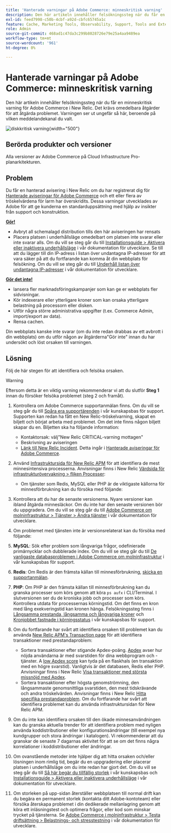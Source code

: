 ```yaml
---
title: 'Hanterade varningar på Adobe Commerce: minneskritisk varning'
description: Den här artikeln innehåller felsökningssteg när du får en minneskritisk varning för Adobe Commerce i New Relic. Det krävs omedelbara åtgärder för att åtgärda problemet. Varningen ser ut ungefär så här, beroende på vilken meddelandekanal du valt.
exl-id: feed7998-c50b-4cbf-a92d-cbfc65745a1c
feature: Cache, Marketing Tools, Observability, Support, Tools and External Services
role: Admin
source-git-commit: 468ad1c47da3c299b8028726e79e25a4aa9489ea
workflow-type: tm+mt
source-wordcount: '961'
ht-degree: 0%

---
```


# Hanterade varningar på Adobe Commerce: minneskritisk varning

Den här artikeln innehåller felsökningssteg när du får en minneskritisk varning för Adobe Commerce i New Relic. Det krävs omedelbara åtgärder för att åtgärda problemet. Varningen ser ut ungefär så här, beroende på vilken meddelandekanal du valt.

![diskkritisk varning](assets/memory-critical-magento-managed.png){width="500"}

## Berörda produkter och versioner

Alla versioner av Adobe Commerce på Cloud Infrastructure Pro-planarkitekturen.

## Problem

Du får en hanterad avisering i New Relic om du har registrerat dig för [Hanterade aviseringar för Adobe Commerce](/help/support-tools/managed-alerts-for-adobe-commerce/managed-alerts-for-magento-commerce.md) och ett eller flera av tröskelvärdena för larm har överskridits. Dessa varningar utvecklades av Adobe för att ge kunderna en standarduppsättning med hjälp av insikter från support och konstruktion.

<u> **Gör!** </u>

* Avbryt all schemalagd distribution tills den här aviseringen har rensats
* Placera platsen i underhållsläge omedelbart om platsen inte svarar eller inte svarar alls. Om du vill se steg går du till [Installationsguide > Aktivera eller inaktivera underhållsläge](https://devdocs.magento.com/guides/v2.4/install-gde/install/cli/install-cli-subcommands-maint.html?itm_source=devdocs&amp;itm_medium=search_page&amp;itm_campaign=federated_search&amp;itm_term=mainten) i vår dokumentation för utvecklare. Se till att du lägger till din IP-adress i listan över undantagna IP-adresser för att vara säker på att du fortfarande kan komma åt din webbplats för felsökning. Om du vill se steg går du till [Underhåll listan över undantagna IP-adresser](https://devdocs.magento.com/guides/v2.4/install-gde/install/cli/install-cli-subcommands-maint.html?itm_source=devdocs&amp;itm_medium=search_page&amp;itm_campaign=federated_search&amp;itm_term=mainten#instgde-cli-maint-exempt) i vår dokumentation för utvecklare.

<u>**Gör det inte!**</u>

* lansera fler marknadsföringskampanjer som kan ge er webbplats fler sidvisningar.
* Kör indexerare eller ytterligare kroner som kan orsaka ytterligare belastning på processorn eller disken.
* Utför några större administrativa uppgifter (t.ex. Commerce Admin, import/export av data).
* Rensa cachen.

Din webbplats kanske inte svarar (om du inte redan drabbas av ett avbrott i din webbplats) om du utför någon av åtgärderna&quot;Gör inte&quot; innan du har undersökt och löst orsaken till varningen.

## Lösning

Följ de här stegen för att identifiera och felsöka orsaken.

>[!WARNING]
>
>Eftersom detta är en viktig varning rekommenderar vi att du slutför **Steg 1** innan du försöker felsöka problemet (steg 2 och framåt).

1. Kontrollera om Adobe Commerce supportanmälan finns. Om du vill se steg går du till [Spåra era supportärenden](/help/help-center-guide/help-center/magento-help-center-user-guide.md#track-tickets) i vår kunskapsbas för support. Supporten kan redan ha fått en New Relic-tröskelvarning, skapat en biljett och börjat arbeta med problemet. Om det inte finns någon biljett skapar du en. Biljetten ska ha följande information:
   * Kontaktorsak: välj&quot;New Relic CRITICAL-varning mottagen&quot;
   * Beskrivning av aviseringen
   * [Länk till New Relic Incident](https://docs.newrelic.com/docs/alerts-applied-intelligence/new-relic-alerts/alert-incidents/view-violation-event-details-incidents). Detta ingår i [Hanterade aviseringar för Adobe Commerce](/help/support-tools/managed-alerts-for-adobe-commerce/managed-alerts-for-magento-commerce.md).

1. Använd [Infrastruktursida för New Relic APM](https://docs.newrelic.com/docs/infrastructure/infrastructure-ui-pages/infra-hosts-ui-page/) för att identifiera de mest minnesintensiva processerna. Anvisningar finns i New Relic [Värdsida för infrastrukturövervakning > fliken Processer](https://docs.newrelic.com/docs/infrastructure/infrastructure-ui-pages/infra-hosts-ui-page/#processes):
   * Om tjänster som Redis, MySQL eller PHP är de viktigaste källorna för minnesförbrukning kan du försöka med följande:
1. Kontrollera att du har de senaste versionerna. Nyare versioner kan ibland åtgärda minnesläckor. Om du inte har den senaste versionen bör du uppgradera. Om du vill se steg går du till [Adobe Commerce om molninfrastruktur > Tjänster > Ändra tjänster](https://experienceleague.adobe.com/docs/commerce-cloud-service/user-guide/configure/service/services-yaml.html) i vår dokumentation för utvecklare.
1. Om problemet med tjänsten inte är versionsrelaterat kan du försöka med följande:
1. **MySQL**: Sök efter problem som långvariga frågor, odefinierade primärnycklar och dubblerade index. Om du vill se steg går du till [De vanligaste databasproblemen i Adobe Commerce om molninfrastruktur](https://experienceleague.adobe.com/docs/commerce-operations/implementation-playbook/best-practices/maintenance/resolve-database-performance-issues.html) i vår kunskapsbas för support.
1. **Redis**: Om Redis är den främsta källan till minnesförbrukning, [skicka en supportanmälan](/help/help-center-guide/help-center/magento-help-center-user-guide.md#submit-ticket).
1. **PHP**: Om PHP är den främsta källan till minnesförbrukning kan du granska processer som körs genom att köra `ps aufx` i CLI/Terminal. I slutversionen ser du de kroniska jobb och processer som körs. Kontrollera utdata för processernas körningstid. Om det finns en kron med lång exekveringstid kan kronen hänga. Felsökningssteg finns i [Långsamma prestanda, långsamma och långvariga kroner](/help/troubleshooting/miscellaneous/slow-performance-slow-and-long-running-crons.md) och [Kronjobbet fastnade i körningsstatus](https://support.magento.com/hc/en-us/articles/360033099451) i vår kunskapsbas för support.
1. Om du fortfarande har svårt att identifiera orsaken till problemet kan du använda [New Relic APM&#39;s Transaction page](https://docs.newrelic.com/docs/apm/applications-menu/monitoring/transactions-page-find-specific-performance-problems) för att identifiera transaktioner med prestandaproblem:
   * Sortera transaktioner efter stigande Apdex-poäng. [Apdex](https://docs.newrelic.com/docs/apm/new-relic-apm/apdex/apdex-measure-user-satisfaction) avser hur nöjda användarna är med svarstiden för dina webbprogram och -tjänster. A [low Apdex score](/help/support-tools/managed-alerts-for-adobe-commerce/managed-alerts-for-magento-commerce-apdex-warning-alert.md) kan tyda på en flaskhals (en transaktion med en högre svarstid). Vanligtvis är det databasen, Redis eller PHP. Anvisningar finns i New Relic [Visa transaktioner med största missnöjd med Apdex](https://docs.newrelic.com/docs/apm/new-relic-apm/apdex/view-your-apdex-score#apdex-dissat).
   * Sortera transaktioner efter högsta genomströmning, den långsammaste genomsnittliga svarstiden, den mest tidskrävande och andra tröskelvärden. Anvisningar finns i New Relic [Hitta specifika prestandaproblem](https://docs.newrelic.com/docs/apm/applications-menu/monitoring/transactions-page-find-specific-performance-problems). Om du fortfarande har svårt att identifiera problemet kan du använda infrastruktursidan för New Relic APM.
1. Om du inte kan identifiera orsaken till den ökade minnesanvändningen kan du granska aktuella trender för att identifiera problem med nyligen använda koddistributioner eller konfigurationsändringar (till exempel nya kundgrupper och stora ändringar i katalogen). Vi rekommenderar att du granskar de senaste 7 dagarnas aktivitet för att se om det finns några korrelationer i koddistributioner eller ändringar.
1. Om ovanstående metoder inte hjälper dig att hitta orsaken och/eller lösningen inom rimlig tid, begär du en uppgradering eller placerar platsen i underhållsläge om du inte redan har gjort det. Om du vill se steg går du till [Så här begär du tillfällig storlek](/help/how-to/general/how-to-request-temporary-magento-upsize.md) i vår kunskapsbas och [Installationsguide > Aktivera eller inaktivera underhållsläge](https://devdocs.magento.com/guides/v2.4/install-gde/install/cli/install-cli-subcommands-maint.html?itm_source=devdocs&amp;itm_medium=search_page&amp;itm_campaign=federated_search&amp;itm_term=mainten) i vår dokumentation för utvecklare.
1. Om storleken på upp-sidan återställer webbplatsen till normal drift kan du begära en permanent storlek (kontakta ditt Adobe-kontoteam) eller försöka återskapa problemet i din dedikerade mellanlagring genom att köra ett inläsningstest och optimera frågor, eller kod som minskar trycket på tjänsterna. Se [Adobe Commerce i molninfrastruktur > Testa driftsättning > Belastnings- och stresstestning](https://devdocs.magento.com/cloud/live/stage-prod-test.html#loadtest) i vår dokumentation för utvecklare.
